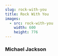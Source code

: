 ```yaml
---
slug: rock-with-you
title: Rock With You
images:
  - src: rock-with-you
    width: 600
    height: 776
---
```

### Michael Jackson

<div data-player="5X-Mrc2l1d0"></div>
